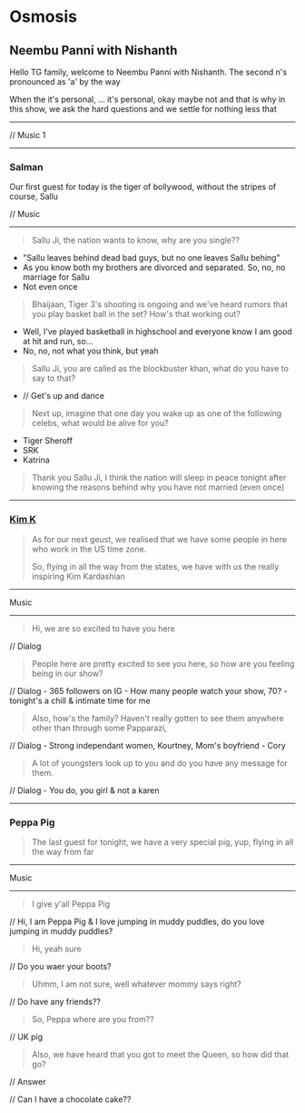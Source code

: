 # Osmosis

## Neembu Panni with Nishanth

Hello TG family, welcome to Neembu Panni with Nishanth.
The second n's pronounced as 'a' by the way

When the it's personal, ... it's personal, okay maybe not and that is why in this show, we ask the hard questions and we settle for nothing less that

---
// Music 1

---

### Salman

Our first guest for today is the tiger of bollywood, without the stripes of course, Sallu

// Music

---
> Sallu Ji, the nation wants to know, why are you single??

- "Sallu leaves behind dead bad guys, but no one leaves Sallu behing"
- As you know both my brothers are divorced and separated. So, no, no marriage for Sallu
- Not even once

> Bhaijaan, Tiger 3's shooting is ongoing and we've heard rumors that you play basket ball in the set? How's that working out?

- Well, I've played basketball in highschool and everyone know I am good at hit and run, so...
- No, no, not what you think, but yeah

> Sallu Ji, you are called as the blockbuster khan, what do you have to say to that?

- // Get's up and dance

> Next up, imagine that one day you wake up as one of the following celebs, what would be alive for you?

- Tiger Sheroff
- SRK
- Katrina 

> Thank you Sallu Ji, I think the nation will sleep in peace tonight after knowing the reasons behind why you have not married (even once)

---
### [Kim K](https://www.youtube.com/watch?v=3A3Fg1IxGIs)

> As for our next geust, we realised that we have some people in here who work in the US time zone.
>
> So, flying in all the way from the states, we have with us the really inspiring Kim Kardashian

---
Music

---

> Hi, we are so excited to have you here

// Dialog

> People here are pretty excited to see you here, so how are you feeling being in our show? 

// Dialog - 365 followers on IG - How many people watch your show, 70? - tonight's a chill & intimate time for me

> Also, how's the family? Haven't really gotten to see them anywhere other than through some Papparazi,  

//  Dialog - Strong independant women, Kourtney, Mom's boyfriend - Cory 

> A lot of youngsters look up to you and do you have any message for them.

// Dialog - You do, you girl & not a karen

---
### Peppa Pig

> The last guest for tonight, we have a very special pig, yup, flying in all the way from far

---
Music

---

> I give y'all Peppa Pig

// Hi, I am Peppa Pig & I love jumping in muddy puddles, do you love jumping in muddy puddles?

> Hi, yeah sure 

// Do you waer your boots?

> Uhmm, I am not sure, well whatever mommy says right?

// Do have any friends??

> So, Peppa where are you from??

// UK pig

> Also, we have heard that you got to meet the Queen, so how did that go?

// Answer

// Can I have a chocolate cake?? 




